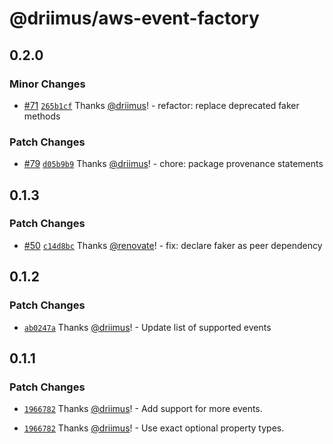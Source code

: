 # @driimus/aws-event-factory

## 0.2.0

### Minor Changes

- [#71](https://github.com/driimus/lambda-batch-processor/pull/71) [`265b1cf`](https://github.com/driimus/lambda-batch-processor/commit/265b1cf366969c81c1331433dd5e99a88a627b2d) Thanks [@driimus](https://github.com/driimus)! - refactor: replace deprecated faker methods

### Patch Changes

- [#79](https://github.com/driimus/lambda-batch-processor/pull/79) [`d05b9b9`](https://github.com/driimus/lambda-batch-processor/commit/d05b9b9caf82c01fa80f530a6ce47accf1c7ef78) Thanks [@driimus](https://github.com/driimus)! - chore: package provenance statements

## 0.1.3

### Patch Changes

- [#50](https://github.com/driimus/lambda-batch-processor/pull/50) [`c14d8bc`](https://github.com/driimus/lambda-batch-processor/commit/c14d8bc24e05814749fdfd3b277ad1216d8eebcb) Thanks [@renovate](https://github.com/apps/renovate)! - fix: declare faker as peer dependency

## 0.1.2

### Patch Changes

- [`ab0247a`](https://github.com/driimus/lambda-batch-processor/commit/ab0247a832db1e19d35114e84cda6cc6b3c0ef50) Thanks [@driimus](https://github.com/driimus)! - Update list of supported events

## 0.1.1

### Patch Changes

- [`1966782`](https://github.com/driimus/lambda-batch-processor/commit/1966782952d93ee1bde6022734b4427053773937) Thanks [@driimus](https://github.com/driimus)! - Add support for more events.

- [`1966782`](https://github.com/driimus/lambda-batch-processor/commit/1966782952d93ee1bde6022734b4427053773937) Thanks [@driimus](https://github.com/driimus)! - Use exact optional property types.
